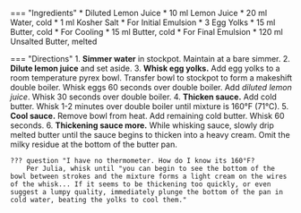 === "Ingredients"
    * Diluted Lemon Juice
        * 10 ml Lemon Juice
        * 20 ml Water, cold
        * 1 ml Kosher Salt
    * For Initial Emulsion
        * 3 Egg Yolks
        * 15 ml Butter, cold
    * For Cooling
        * 15 ml Butter, cold
    * For Final Emulsion
        * 120 ml Unsalted Butter, melted

=== "Directions"
    1. **Simmer water** in stockpot. Maintain at a bare simmer.
    2. **Dilute lemon juice** and set aside.
    3. **Whisk egg yolks.** Add egg yolks to a room temperature pyrex bowl. Transfer bowl to stockpot to form a makeshift double boiler. Whisk eggs 60 seconds over double boiler. Add *diluted lemon juice*. Whisk 30 seconds over double boiler.
    4. **Thicken sauce.** Add cold butter. Whisk 1-2 minutes over double boiler until mixture is 160°F (71°C).
    5. **Cool sauce.** Remove bowl from heat. Add remaining cold butter. Whisk 60 seconds.
    6. **Thickening sauce more.** While whisking sauce, slowly drip melted butter until the sauce begins to thicken into a heavy cream. Omit the milky residue at the bottom of the butter pan.

    ??? question "I have no thermometer. How do I know its 160°F?
        Per Julia, whisk until "you can begin to see the bottom of the bowl between strokes and the mixture forms a light cream on the wires of the whisk... If it seems to be thickening too quickly, or even suggest a lumpy quality, immediately plunge the bottom of the pan in cold water, beating the yolks to cool them."

[^1]: {{ cite.child_french_cooking }} Accessed April 2020.
